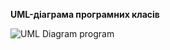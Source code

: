 **UML-діаграма програмних класів**



![UML Diagram program](https://github.com/oleksandrblazhko/ai-212-socheslo/assets/101970415/139cd054-4319-45fd-b265-adc5a93def1c)
